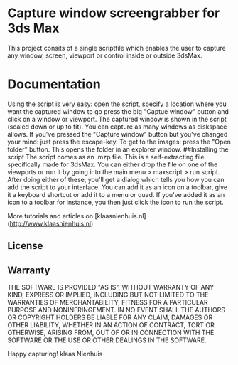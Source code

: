 # Capture window screengrabber for 3ds Max
This project consits of a single scriptfile which enables the user to capture any window, screen, viewport or control inside or outside 3dsMax.

# Documentation
Using the script is very easy: open the script, specify a location where you want the captured window to go press the big "Captue window" button and click on a window or viewport. The captured window is shown in the script (scaled down or up to fit). You can capture as many windows as diskspace allows. If you've pressed the "Capture window" button but you've changed your mind: just press the escape-key.
To get to the images: press the "Open folder" button. This opens the folder in an explorer window.
##Installing the script
The script comes as an .mzp file. This is a self-extracting file specifically made for 3dsMax. You can either drop the file on one of the viewports or run it by going into the main menu > maxscript > run script. After doing either of these, you'll get a dialog which tells you how you can add the script to your interface. You can add it as an icon on a toolbar, give it a keyboard shortcut or add it to a menu or quad. If you've added it as an icon to a toolbar for instance, you then just click the icon to run the script.

More tutorials and articles on [klaasnienhuis.nl] (http://www.klaasnienhuis.nl)

## License

## Warranty

THE SOFTWARE IS PROVIDED "AS IS", WITHOUT WARRANTY OF ANY KIND, EXPRESS OR
IMPLIED, INCLUDING BUT NOT LIMITED TO THE WARRANTIES OF MERCHANTABILITY,
FITNESS FOR A PARTICULAR PURPOSE AND NONINFRINGEMENT. IN NO EVENT SHALL THE
AUTHORS OR COPYRIGHT HOLDERS BE LIABLE FOR ANY CLAIM, DAMAGES OR OTHER
LIABILITY, WHETHER IN AN ACTION OF CONTRACT, TORT OR OTHERWISE, ARISING FROM,
OUT OF OR IN CONNECTION WITH THE SOFTWARE OR THE USE OR OTHER DEALINGS IN
THE SOFTWARE.

Happy capturing!
klaas Nienhuis

